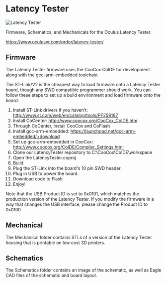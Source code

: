 Latency Tester
==============

![Latency Tester](https://www.oculusvr.com/wp-content/themes/oculus/img/oculus-latency-tester.png)

Firmware, Schematics, and Mechanicals for the Oculus Latency Tester.

https://www.oculusvr.com/order/latency-tester/

Firmware
--------

The Latency Tester firmware uses the CooCox CoIDE for development along with 
the gcc-arm-embedded toolchain.

The ST-Link/V2 is the cheapest way to load firmware onto a Latency Tester
board, though any SWD compatible programmer should work.  You can follow these steps
to set up a build environment and load firmware onto the board:

1. Install ST-Link drivers if you haven't: http://www.st.com/web/en/catalog/tools/PF258167
2. Install CoCenter: http://www.coocox.org/CooCox_CoIDE.htm
3. Through CoCenter, install CooCox and CoFlash
4. Install gcc-arm-embedded: https://launchpad.net/gcc-arm-embedded/+download
5. Set up gcc-arm-embedded in CooCox: http://www.coocox.org/CoIDE/Compiler_Settings.html
6. Clone our LatencyTester repository to C:\CooCox\CoIDE\workspace
7. Open the LatencyTester.coproj
8. Build
9. Plug the ST-Link into the board's 10 pin SWD header.
10. Plug in USB to power the board.
12. Download code to Flash 
13. Enjoy!

Note that the USB Product ID is set to 0x0101, which matches the production
version of the Latency Tester.  If you modify the firmware in a way that
changes the USB interface, please change the Product ID to 0x0100.

Mechanical
----------

The Mechanical folder contains STLs of a version of the Latency Tester housing
that is printable on low cost 3D printers.

Schematics
----------

The Schematics folder contains an image of the schematic, as well as Eagle CAD files
of the schematic and board layout.
